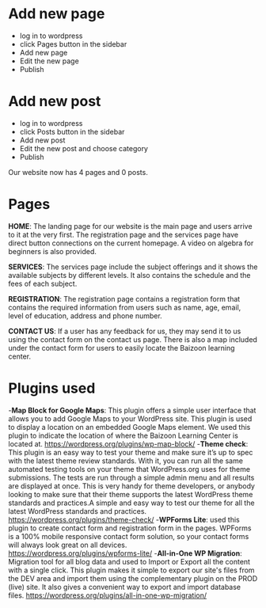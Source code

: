 # Add new page

- log in to wordpress
- click Pages button in the sidebar
- Add new page
- Edit the new page
- Publish

# Add new post

- log in to wordpress
- click Posts button in the sidebar
- Add new post
- Edit the new post and choose category
- Publish

Our website now has 4 pages and 0 posts.

# Pages

**HOME**: The landing page for our website is the main page and users arrive to it at the very first. The registration page and the services page have direct button connections on the current homepage. A video on algebra for beginners is also provided.

**SERVICES**: The services page include the subject offerings and it shows the available subjects by different levels. It also contains the schedule and the fees of each subject.

**REGISTRATION**: The registration page contains a registration form that contains the required information from users such as name, age, email, level of education, address and phone number.

**CONTACT US**: If a user has any feedback for us, they may send it to us using the contact form on the contact us page. There is also a map included under the contact form for users to easily locate the Baizoon learning center.

# Plugins used

-**Map Block for Google Maps**: This plugin offers a simple user interface that allows you to add Google Maps to your WordPress site. This plugin is used to display a location on an embedded Google Maps element. We used this plugin to indicate the location of where the Baizoon Learning Center is located at. https://wordpress.org/plugins/wp-map-block/
-**Theme check**: This plugin is an easy way to test your theme and make sure it’s up to spec with the latest theme review standards. With it, you can run all the same automated testing tools on your theme that WordPress.org uses for theme submissions. The tests are run through a simple admin menu and all results are displayed at once. This is very handy for theme developers, or anybody looking to make sure that their theme supports the latest WordPress theme standards and practices.A simple and easy way to test our theme for all the latest WordPress standards and practices. https://wordpress.org/plugins/theme-check/
-**WPForms Lite**: used this plugin to create contact form and registration form in the pages. WPForms is a 100% mobile responsive contact form solution, so your contact forms will always look great on all devices. https://wordpress.org/plugins/wpforms-lite/
-**All-in-One WP Migration**: Migration tool for all blog data and used to Import or Export all the content with a single click. This plugin makes it simple to export our site's files from the DEV area and import them using the complementary plugin on the PROD (live) site. It also gives a convenient way to export and import database files. https://wordpress.org/plugins/all-in-one-wp-migration/

